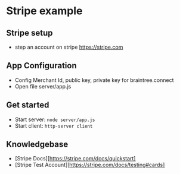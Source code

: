 # Stripe example

## Stripe setup
- step an account on stripe https://stripe.com

## App Configuration
- Config Merchant Id, public key, private key for braintree.connect
- Open file server/app.js

## Get started
- Start server: `node server/app.js`
- Start client: `http-server client`

## Knowledgebase
- [Stripe Docs][https://stripe.com/docs/quickstart]
- [Stripe Test Account][https://stripe.com/docs/testing#cards]
